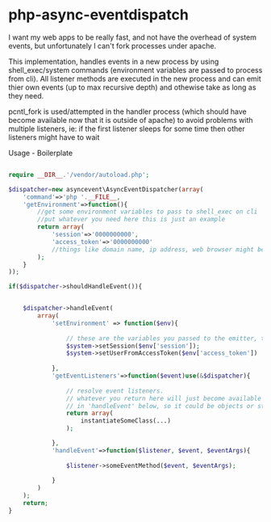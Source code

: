 # php-async-eventdispatch #

I want my web apps to be really fast, and not have the overhead of system events, but unfortunately I can't fork processes under apache.

This implementation, handles events in a new process by using shell_exec/system commands (environment variables are passed to process from cli). All listener methods are executed in the new process and can emit thier own events (up to max recursive depth) and othewise take as long as they need.  

pcntl_fork is used/attempted in the handler process (which should have become available now that it is outside of apache) to avoid problems with multiple listeners, ie: if the first listener sleeps for some time then other listeners might have to wait

Usage - Boilerplate
```php

require __DIR__.'/vendor/autoload.php';

$dispatcher=new asyncevent\AsyncEventDispatcher(array(
	'command'=>'php '.__FILE__, 
	'getEnvironment'=>function(){
		//get some environment variables to pass to shell_exec on cli
		//put whatever you need here this is just an example
		return array(
			'session'=>'0000000000',
			'access_token'=>'0000000000'
			//things like domain name, ip address, web browser might be useful
		);
	}
));

if($dispatcher->shouldHandleEvent()){


	$dispatcher->handleEvent(
		array(
			'setEnvironment' => function($env){
			
				// these are the variables you passed to the emitter, they came back from the command line
				$system->setSession($env['session']);
				$system->setUserFromAccessToken($env['access_token'])
				
			},
			'getEventListeners'=>function($event)use(&$dispatcher){
			
				// resolve event listeners. 
				// whatever you return here will just become available to you 
				// in 'handleEvent' below, so it could be objects or strings, ids...
				return array(
					instantiateSomeClass(...)
				);

			},
			'handleEvent'=>function($listener, $event, $eventArgs){
				
				$listener->someEventMethod($event, $eventArgs);
				
			}
		)
	);
	return;
}


```
